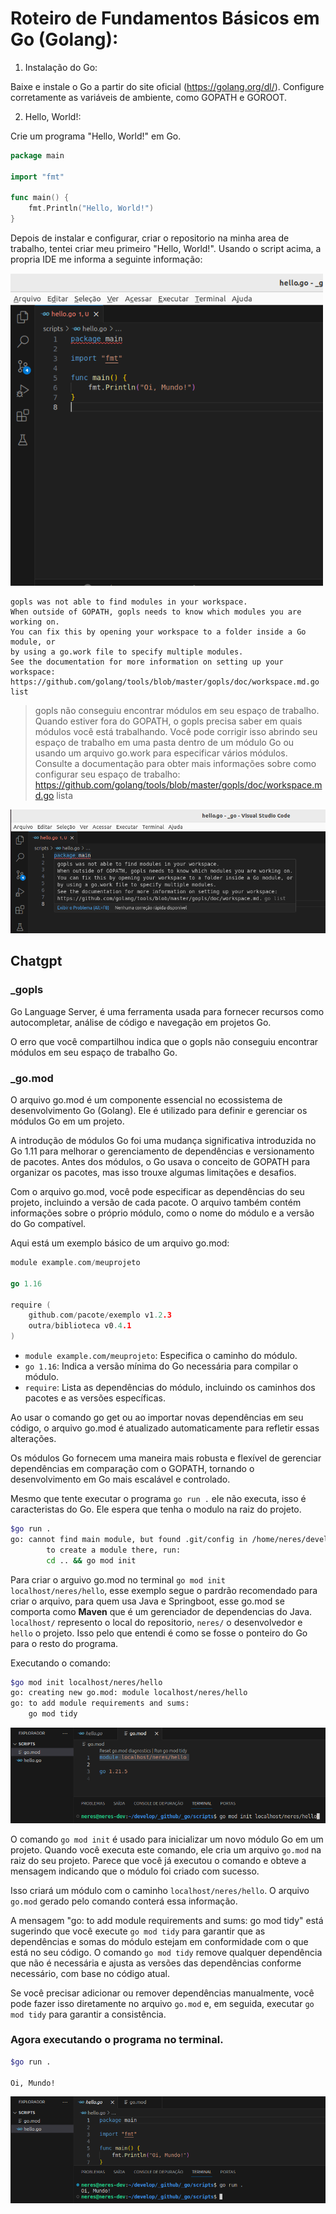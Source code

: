 # Roteiro de Fundamentos Básicos em Go (Golang):

1. Instalação do Go:

Baixe e instale o Go a partir do site oficial (https://golang.org/dl/).
Configure corretamente as variáveis de ambiente, como GOPATH e GOROOT.

2. Hello, World!:

Crie um programa "Hello, World!" em Go.

```go
package main

import "fmt"

func main() {
    fmt.Println("Hello, World!")
}

```
Depois de instalar e configurar, criar o repositorio na minha area de trabalho, tentei criar meu primeiro "Hello, World!". Usando o script acima, a propria IDE me informa a seguinte informação:

![Imagem IDE com informação de erro](/_img/01.png)

```
gopls was not able to find modules in your workspace.
When outside of GOPATH, gopls needs to know which modules you are working on.
You can fix this by opening your workspace to a folder inside a Go module, or
by using a go.work file to specify multiple modules.
See the documentation for more information on setting up your workspace:
https://github.com/golang/tools/blob/master/gopls/doc/workspace.md.go list
```
>gopls não conseguiu encontrar módulos em seu espaço de trabalho.
>Quando estiver fora do GOPATH, o gopls precisa saber em quais módulos você está trabalhando.
>Você pode corrigir isso abrindo seu espaço de trabalho em uma pasta dentro de um módulo Go ou
>usando um arquivo go.work para especificar vários módulos.
>Consulte a documentação para obter mais informações sobre como configurar seu espaço de trabalho:
>https://github.com/golang/tools/blob/master/gopls/doc/workspace.md.go lista

![Imagem IDE com informação de erro](/_img/02.png)

## Chatgpt

### _gopls

Go Language Server, é uma ferramenta usada para fornecer recursos como autocompletar, análise de código e navegação em projetos Go.

O erro que você compartilhou indica que o gopls não conseguiu encontrar módulos em seu espaço de trabalho Go. 

### _go.mod

O arquivo go.mod é um componente essencial no ecossistema de desenvolvimento Go (Golang). Ele é utilizado para definir e gerenciar os módulos Go em um projeto.

A introdução de módulos Go foi uma mudança significativa introduzida no Go 1.11 para melhorar o gerenciamento de dependências e versionamento de pacotes. Antes dos módulos, o Go usava o conceito de GOPATH para organizar os pacotes, mas isso trouxe algumas limitações e desafios.

Com o arquivo go.mod, você pode especificar as dependências do seu projeto, incluindo a versão de cada pacote. O arquivo também contém informações sobre o próprio módulo, como o nome do módulo e a versão do Go compatível.

Aqui está um exemplo básico de um arquivo go.mod:

```go
module example.com/meuprojeto

go 1.16

require (
    github.com/pacote/exemplo v1.2.3
    outra/biblioteca v0.4.1
)

```

- `module example.com/meuprojeto`: Especifica o caminho do módulo.
- `go 1.16`: Indica a versão mínima do Go necessária para compilar o módulo.
- `require`: Lista as dependências do módulo, incluindo os caminhos dos pacotes e as versões específicas.

Ao usar o comando go get ou ao importar novas dependências em seu código, o arquivo go.mod é atualizado automaticamente para refletir essas alterações.

Os módulos Go fornecem uma maneira mais robusta e flexível de gerenciar dependências em comparação com o GOPATH, tornando o desenvolvimento em Go mais escalável e controlado.

Mesmo que tente executar o programa `go run .` ele não executa, isso é caracteristas do Go. Ele espera que tenha o modulo na raiz do projeto.

```bash
$go run .
go: cannot find main module, but found .git/config in /home/neres/develop/_github/_go
        to create a module there, run:
        cd .. && go mod init
```

Para criar o arguivo go.mod no terminal `go mod init localhost/neres/hello`, esse exemplo segue o pardrão recomendado para criar o arquivo, para quem usa Java e Springboot, esse go.mod se comporta como **Maven** que é um gerenciador de dependencias do Java. `localhost/` represento o local do repositorio, `neres/` o desenvolvedor e `hello` o projeto. Isso pelo que entendi é como se fosse o ponteiro do Go para o resto do programa. 

Executando o comando:

```bash
$go mod init localhost/neres/hello
go: creating new go.mod: module localhost/neres/hello
go: to add module requirements and sums:
    go mod tidy
```
![Imagem IDE do go.mod criado](/_img/03.png)

O comando `go mod init` é usado para inicializar um novo módulo Go em um projeto. Quando você executa este comando, ele cria um arquivo `go.mod` na raiz do seu projeto. Parece que você já executou o comando e obteve a mensagem indicando que o módulo foi criado com sucesso.

Isso criará um módulo com o caminho `localhost/neres/hello`. O arquivo `go.mod` gerado pelo comando conterá essa informação.

A mensagem "go: to add module requirements and sums: go mod tidy" está sugerindo que você execute `go mod tidy` para garantir que as dependências e somas do módulo estejam em conformidade com o que está no seu código. O comando `go mod tidy` remove qualquer dependência que não é necessária e ajusta as versões das dependências conforme necessário, com base no código atual.

Se você precisar adicionar ou remover dependências manualmente, você pode fazer isso diretamente no arquivo `go.mod` e, em seguida, executar `go mod tidy` para garantir a consistência.

### Agora executando o programa no terminal.

```bash
$go run .

Oi, Mundo!
```
![Imagem IDE do go.mod criado](/_img/04.png)

